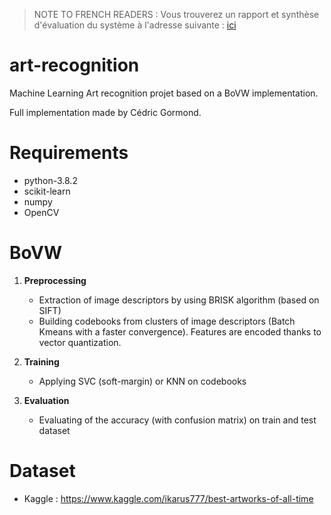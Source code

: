 > NOTE TO FRENCH READERS :
> Vous trouverez un rapport et synthèse d'évaluation du système à l'adresse suivante : [ici](https://drive.google.com/file/d/1RartA6e97V1tvLfSbB2ithGoaHLQVZl9/view?usp=sharing)

# art-recognition

Machine Learning Art recognition projet based on a BoVW implementation. 

Full implementation made by Cédric Gormond.

# Requirements
- python-3.8.2
- scikit-learn
- numpy
- OpenCV

# BoVW
1. **Preprocessing**
	- Extraction of image descriptors by using BRISK algorithm (based on SIFT)
	- Building codebooks from clusters of image descriptors (Batch Kmeans with a faster convergence). Features are encoded thanks to vector quantization.
2. **Training**
	- Applying SVC (soft-margin) or KNN on codebooks 

3. **Evaluation**
	- Evaluating of the accuracy (with confusion matrix) on train and test dataset   

# Dataset
- Kaggle : https://www.kaggle.com/ikarus777/best-artworks-of-all-time
